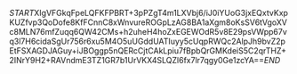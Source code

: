 $START$XIgVFGkqFpeLQFKFPBRT+3pPZgT4m1LXVbj6/iJ0iYUoG3jxEQxtvKxpKUZfvp3QoDofe8KfFCnnC8xWnvureROGpLzAG8BA1aXgm8oKsSV6tVgoXVc8MLN76mfZuqq6QW42CMs+h2uheH4hoZxEGEWOdR5v8E29psVWpp67vq3l7H6cidaSgUr756r6xu5M4O5uUGddUATIuyy5cUqpRWQc2AlpJh9bvZ2pEtFSXAGDJAGuy+iJBOggp5nQERcCjtCAkLpiu7fBpbQrGMKdeiS5C2qrTHZ+2INrY9H2+RAVndmE3TZ1GR7b1UrVKX4SLQZl6fx7lr7qgy0Ge1zcYA==$END$